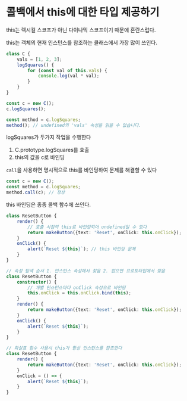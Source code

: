 # 콜백에서 this에 대한 타입 제공하기

this는 렉시컬 스코프가 아닌 다이나믹 스코프이기 때문에 혼란스럽다.

this는 객체의 현재 인스턴스를 참조하는 클래스에서 가장 많이 쓰인다.

```typescript
class C {
	vals = [1, 2, 3];
	logSquares() {
		for (const val of this.vals) {
			console.log(val * val);
		}
	}
}

const c = new C();
c.logSquares();

const method = c.logSquares;
method(); // undefined의 'vals' 속성을 읽을 수 없습니다.
```

logSquares가 두가지 작업을 수행한다
1. C.prototype.logSquares를 호출
2. this의 값을 c로 바인딩

`call`을 사용하면 명시적으로 this를 바인딩하여 문제를 해결할 수 있다

```typescript
const c = new C();
const method = c.logSquares;
method.call(c); // 정상
```

this 바인딩은 종종 콜백 함수에 쓰인다.

```typescript
class ResetButton {
	render() {
		// 호출 시점의 this로 바인딩되어 undefined일 수 있다
		return makeButton({text: 'Reset', onClick: this.onClick});
	}
	onClick() {
		alert(`Reset ${this}`); // this 바인딩 문제
	}
}

// 속성 탐색 순서 1. 인스턴스 속성에서 찾음 2. 없으면 프로토타입에서 찾음
class ResetButton {
	constructor() {
		// 개별 인스턴스마다 onClick 속성으로 바인딩
		this.onClick = this.onClick.bind(this);
	}
	render() {
		return makeButton({text: 'Reset', onClick: this.onClick});
	}
	onClick() {
		alert(`Reset ${this}`);
	}
}

// 화살표 함수 사용시 this가 항상 인스턴스를 참조한다
class ResetButton {
	render() {
		return makeButton({text: 'Reset', onClick: this.onClick});
	}
	onClick = () => {
		alert(`Reset ${this}`);
	}
}

```


